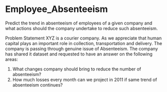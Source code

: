 # Employee_Absenteeism
Predict the trend in absenteeism of employees of a given company and what actions should the company undertake to reduce such absenteeism.

Problem Statement
XYZ is a courier company. As we appreciate that human capital plays an important role in collection, transportation and delivery. The company is passing through genuine issue of Absenteeism. The company has shared it dataset and requested to have an answer on the following areas:

1. What changes company should bring to reduce the number of absenteeism?
2. How much losses every month can we project in 2011 if same trend of absenteeism continues?

